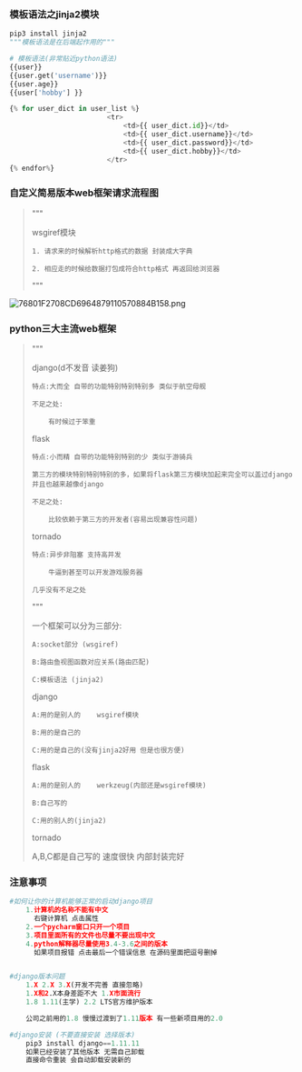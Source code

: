 ### 	模板语法之jinja2模块

```python
pip3 install jinja2
"""模板语法是在后端起作用的"""

# 模板语法(非常贴近python语法)
{{user}}
{{user.get('username')}}
{{user.age}}
{{user['hobby'] }}

{% for user_dict in user_list %}
                        <tr>
                            <td>{{ user_dict.id}}</td>
                            <td>{{ user_dict.username}}</td>
                            <td>{{ user_dict.password}}</td>
                            <td>{{ user_dict.hobby}}</td>
                        </tr>
{% endfor%}
```

### 自定义简易版本web框架请求流程图

> """
>
> wsgiref模块
>
>     1. 请求来的时候解析http格式的数据 封装成大字典
>
>     2. 相应走的时候给数据打包成符合http格式 再返回给浏览器
>
> """
>

![76801F2708CD6964879110570884B158.png](assets/76801F2708CD6964879110570884B158-20220121180002-jtrj76m.png)


### python三大主流web框架

> """
>
> django(d不发音 读姜狗)
>
>     特点:大而全 自带的功能特别特别特别多 类似于航空母舰
>
>     不足之处:
>
>         有时候过于笨重
>
> flask
>
>     特点:小而精 自带的功能特别特别的少 类似于游骑兵
>
>     第三方的模块特别特别特别的多，如果将flask第三方模块加起来完全可以盖过django 并且也越来越像django
>
>     不足之处:
>
>         比较依赖于第三方的开发者(容易出现兼容性问题)
>
> tornado
>
>     特点:异步非阻塞 支持高并发
>
>         牛逼到甚至可以开发游戏服务器
>
>     几乎没有不足之处
>
> """
>
> 一个框架可以分为三部分:
>
>     A:socket部分 (wsgiref)
>
>     B:路由鱼视图函数对应关系(路由匹配)
>
>     C:模板语法 (jinja2)
>
>
> django
>
>     A:用的是别人的    wsgiref模块
>
>     B:用的是自己的
>
>     C:用的是自己的(没有jinja2好用 但是也很方便)
>
>
> flask
>
>     A:用的是别人的    werkzeug(内部还是wsgiref模块)
>
>     B:自己写的
>
>     C:用的别人的(jinja2)
>
>
> tornado
>
>  A,B,C都是自己写的 速度很快 内部封装完好
>


### 注意事项

```python
#如何让你的计算机能够正常的启动django项目
    1.计算机的名称不能有中文
      右键计算机 点击属性
    2.一个pycharm窗口只开一个项目
    3.项目里面所有的文件也尽量不要出现中文
    4.python解释器尽量使用3.4-3.6之间的版本
      如果项目报错 点击最后一个错误信息 在源码里面把逗号删掉


#django版本问题
    1.X 2.X 3.X(开发不完善 直接忽略)
    1.X和2.X本身差距不大 1.X市面流行
    1.8 1.11(主学) 2.2 LTS官方维护版本

    公司之前用的1.8 慢慢过渡到了1.11版本 有一些新项目用的2.0

#django安装 (不要直接安装 选择版本)
    pip3 install django==1.11.11
    如果已经安装了其他版本 无需自己卸载
    直接命令重装 会自动卸载安装新的
```
